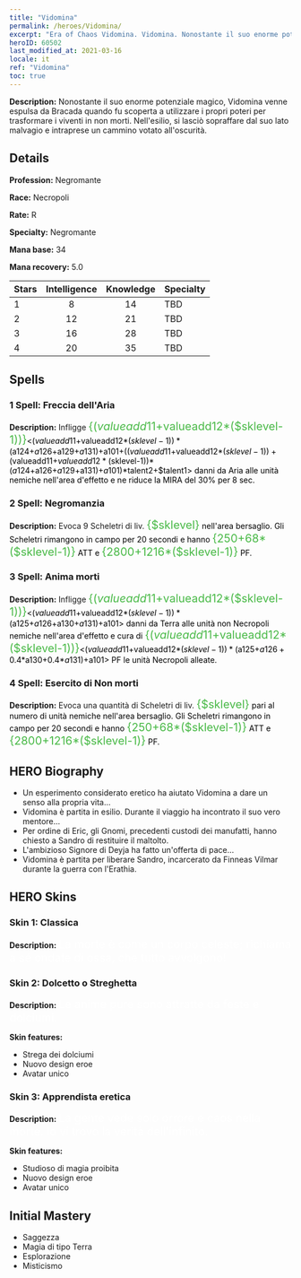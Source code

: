 ```yaml
---
title: "Vidomina"
permalink: /heroes/Vidomina/
excerpt: "Era of Chaos Vidomina. Vidomina. Nonostante il suo enorme potenziale magico, Vidomina venne espulsa da Bracada quando fu scoperta a utilizzare i propri poteri per trasformare i viventi in non morti. Nell'esilio, si lasciò sopraffare dal suo lato malvagio e intraprese un cammino votato all'oscurità."
heroID: 60502
last_modified_at: 2021-03-16
locale: it
ref: "Vidomina"
toc: true
---
```

 **Description:** Nonostante il suo enorme potenziale magico, Vidomina venne espulsa da Bracada quando fu scoperta a utilizzare i propri poteri per trasformare i viventi in non morti. Nell'esilio, si lasciò sopraffare dal suo lato malvagio e intraprese un cammino votato all'oscurità.
## Details
 **Profession:** Negromante

 **Race:** Necropoli

 **Rate:** R

 **Specialty:** Negromante

 **Mana base:** 34

 **Mana recovery:** 5.0


  | Stars   |  Intelligence  |    Knowledge   |      Specialty     |
  |---------|:---------------:|:---------------:|--------------------|
  |    1    | 8 | 14 | TBD |
  |    2    | 12 | 21 | TBD |
  |    3    | 16 | 28 | TBD |
  |    4    | 20 | 35 | TBD |

## Spells
### 1 Spell: Freccia dell'Aria
 **Description:** Infligge <span style="color: #48b946;font-size:20px">{($valueadd11+$valueadd12*($sklevel-1))}</span><span style="color: black"><($valueadd11+$valueadd12*($sklevel-1))*($a124+$a126+$a129+$a131)+$a101+(($valueadd11+$valueadd12*($sklevel-1))+($valueadd11+$valueadd12*($sklevel-1))*($a124+$a126+$a129+$a131)+$a101)*$talent2+$talent1> danni da Aria alle unità nemiche nell'area d'effetto e ne riduce la MIRA del 30% per 8 sec.

### 2 Spell: Negromanzia
 **Description:** Evoca 9 Scheletri di liv. <span style="color: #48b946;font-size:20px">{$sklevel}</span><span style="color: black"> nell'area bersaglio. Gli Scheletri rimangono in campo per 20 secondi e hanno <span style="color: #48b946;font-size:20px">{250+68*($sklevel-1)}</span><span style="color: black"> ATT e <span style="color: #48b946;font-size:20px">{2800+1216*($sklevel-1)}</span><span style="color: black"> PF.

### 3 Spell: Anima morti
 **Description:** Infligge <span style="color: #48b946;font-size:20px">{($valueadd11+$valueadd12*($sklevel-1))}</span><span style="color: black"><($valueadd11+$valueadd12*($sklevel-1))*($a125+$a126+$a130+$a131)+$a101> danni da Terra alle unità non Necropoli nemiche nell'area d'effetto e cura di <span style="color: #48b946;font-size:20px">{($valueadd11+$valueadd12*($sklevel-1))}</span><span style="color: black"><($valueadd11+$valueadd12*($sklevel-1))*($a125+$a126+0.4*$a130+0.4*$a131)+$a101> PF le unità Necropoli alleate.

### 4 Spell: Esercito di Non morti
 **Description:** Evoca una quantità di Scheletri di liv. <span style="color: #48b946;font-size:20px">{$sklevel}</span><span style="color: black"> pari al numero di unità nemiche nell'area bersaglio. Gli Scheletri rimangono in campo per 20 secondi e hanno <span style="color: #48b946;font-size:20px">{250+68*($sklevel-1)}</span><span style="color: black"> ATT e <span style="color: #48b946;font-size:20px">{2800+1216*($sklevel-1)}</span><span style="color: black"> PF.


## HERO Biography
   - Un esperimento considerato eretico ha aiutato Vidomina a dare un senso alla propria vita...
   - Vidomina è partita in esilio. Durante il viaggio ha incontrato il suo vero mentore...
   - Per ordine di Eric, gli Gnomi, precedenti custodi dei manufatti, hanno chiesto a Sandro di restituire il maltolto.
   - L'ambizioso Signore di Deyja ha fatto un'offerta di pace...
   - Vidomina è partita per liberare Sandro, incarcerato da Finneas Vilmar durante la guerra con l'Erathia.

## HERO Skins
### Skin 1: **Classica**

 **Description:** <span style="color: #ffffff;font-size:20px">La morte è come un corpo celeste; richiama a sé ondate di ossa, che tutto avvolgono! </span>


### Skin 2: **Dolcetto o Streghetta**

 **Description:** <span style="color: #ffffff;font-size:20px">Le anime pure sono attratte da feste e dolciumi.</span>

 **Skin features:** 

   - Strega dei dolciumi
   - Nuovo design eroe
   - Avatar unico

### Skin 3: **Apprendista eretica**

 **Description:** <span style="color: #ffffff;font-size:20px">La gente vede solo orrore e caos nella morte. Io vi trovo la verità dell'infinito.</span>

 **Skin features:** 

   - Studioso di magia proibita
   - Nuovo design eroe
   - Avatar unico


## Initial Mastery
   - Saggezza
   - Magia di tipo Terra
   - Esplorazione
   - Misticismo
